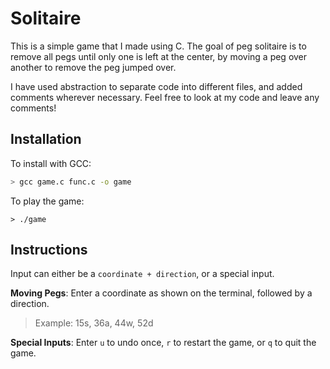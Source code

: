 # Solitaire

This is a simple game that I made using C. The goal of peg solitaire is to remove all pegs until only one is left at the center, by moving a peg over another to remove the peg jumped over.

I have used abstraction to separate code into different files, and added comments wherever necessary. Feel free to look at my code and leave any comments!
## Installation

To install with GCC:

```bash
> gcc game.c func.c -o game
```
To play the game:
```
> ./game
```
## Instructions
Input can either be a `coordinate + direction`, or a special input.

**Moving Pegs**: Enter a coordinate as shown on the terminal, followed by a direction.
>Example: 15s, 36a, 44w, 52d

**Special Inputs**: Enter `u` to undo once, `r` to restart the game, or `q` to quit the game.
